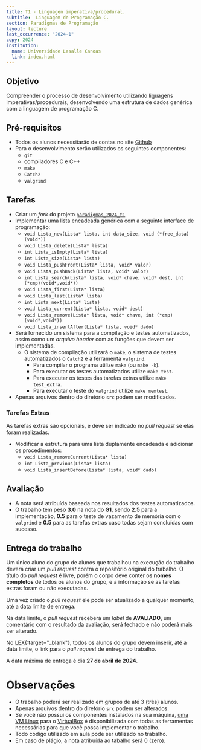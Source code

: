 ```yaml
---
title: T1 - Linguagen imperativa/procedural.
subtitle:  Linguagem de Programação C.
section: Paradigmas de Programação
layout: lecture
last_occurrence: "2024-1"
copy: 2024
institution:
  name: Universidade Lasalle Canoas
  link: index.html
---
```


## Objetivo

Compreender o processo de desenvolvimento utilizando liguagens imperativas/procedurais, desenvolvendo uma estrutura de dados genérica com a linguagem de programação C.


## Pré-requisitos

* Todos os alunos necessitarão de contas no site [Github](https://github.com)
* Para o desenvolvimento serão utilizados os seguintes componentes:
    * `git`
    * compiladores C e C++
    * `make`
    * `Catch2`
    * `valgrind`


## Tarefas

* Criar um _fork_ do projeto [`paradigmas_2024_t1`](https://github.com/exercicios-programacao/paradigmas-2024-t1)
* Implementar uma lista encadeada genérica com a seguinte interface de programação:
    * `void Lista_new(Lista* lista, int data_size, void (*free_data)(void*))`
    * `void Lista_delete(Lista* lista)`
    * `int Lista_isEmpty(Lista* lista)`
    * `int Lista_size(Lista* lista)`
    * `void Lista_pushFront(Lista* lista, void* valor)`
    * `void Lista_pushBack(Lista* lista, void* valor)`
    * `int Lista_search(Lista* lista, void* chave, void* dest, int (*cmp)(void*,void*))`
    * `void Lista_first(Lista* lista)`
    * `void Lista_last(Lista* lista)`
    * `int Lista_next(Lista* lista)`
    * `void Lista_current(Lista* lista, void* dest)`
    * `void Lista_remove(Lista* lista, void* chave, int (*cmp)(void*,void*))`
    * `void Lista_insertAfter(Lista* lista, void* dado)`
* Será fornecido um sistema para a compilação e testes automatizados, assim como um _arquivo header_ com as funções que devem ser implementadas.
    * O sistema de compilação utilizará o `make`, o sistema de testes automatizados o `Catch2` e a ferramenta `valgrind`.
        * Para compilar o programa utilize `make` (ou `make -k`).
        * Para executar os testes automatizados utilize `make test`.
        * Para executar os testes das tarefas extras utilize `make test_extra`.
        * Para executar o teste do `valgrind` utilize `make memtest`.
* Apenas arquivos dentro do diretório `src` podem ser modificados.


### Tarefas Extras

As tarefas extras são opcionais, e deve ser indicado no _pull request_ se elas foram realizadas.

* Modificar a estrutura para uma lista duplamente encadeada e adicionar os procedimentos:
    * `void Lista_removeCurrent(Lista* lista)`
    * `int Lista_previous(Lista* lista)`
    * `void Lista_insertBefore(Lista* lista, void* dado)`


## Avaliação

* A nota será atribuída baseada nos resultados dos testes automatizados.
* O trabalho tem peso **3.0** na nota do **G1**, sendo **2.5** para a implementação, **0.5** para o teste de vazamento de memória com o `valgrind` e **0.5** para as tarefas extras caso todas sejam concluídas com sucesso.


## Entrega do trabalho

Um único aluno do grupo de alunos que trabalhou na execução do trabalho deverá criar um _pull request_ contra o repositório original do trabalho. O título do _pull request_ é livre, porém o corpo deve conter os **nomes completos** de todos os alunos do grupo, e a informação se as tarefas extras foram ou não executadas.

Uma vez criado o _pull request_ ele pode ser atualizado a qualquer momento, até a data limite de entrega.

Na data limite, o _pull request_ receberá um _label_ de **AVALIADO**, um comentário com o resultado da avaliação, será fechado e não poderá mais ser alterado.

No [LEX](https://lex2.unilasalle.edu.br){:target="\_blank"}, todos os alunos do grupo devem inserir, até a data limite, o link para o _pull request_ de entrega do trabalho.

A data máxima de entrega é dia **27 de abril de 2024**.


# Observações

* O trabalho poderá ser realizado em grupos de até 3 (três) alunos.
* Apenas arquivos dentro do diretório `src` podem ser alterados.
* Se você não possui os componentes instalados na sua máquina, [uma VM Linux](https://drive.google.com/file/d/1oY3aHO0NabcRK0WEt9LyS1OwhzHaSs-_/view?usp=sharing) para o [VirtualBox](https://www.virtualbox.org/) é disponibilizada com todas as ferramentas necessárias para que você possa implementar o trabalho.
* Todo código utilizado em aula pode ser utilizado no trabalho.
* Em caso de plágio, a nota atribuída ao tabalho será 0 (zero).

